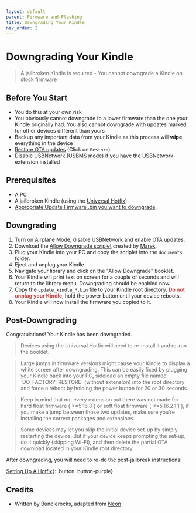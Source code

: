 ```yaml
---
layout: default
parent: Firmware and Flashing
title: Downgrading Your Kindle
nav_order: 2
---
```


# Downgrading Your Kindle

<blockquote class="warning">
A jailbroken Kindle is required - You cannot downgrade a Kindle on stock firmware
</blockquote>


## Before You Start

- You do this at your own risk
- You obviously cannot downgrade to a lower firmware than the one your Kindle originally had. You also cannot downgrade with updates marked for other devices different than yours
- Backup any important data from your Kindle as this process will **wipe** everything in the device
- [Restore OTA updates](../../jailbreaking/post-jailbreak/disable-ota) (Click on `Restore`)
- Disable USBNetwork (USBMS mode) if you have the USBNetwork extension installed

## Prerequisites
- A PC
- A jailbroken Kindle (using the [Universal Hotfix](../../jailbreaking/post-jailbreak/setting-up-a-hotfix))
- [Appropriate Update Firmware .bin you want to downgrade](../downloading-updates).

## Downgrading
1. Turn on Airplane Mode, disable USBNetwork and enable OTA updates.
2. Download the [Allow Downgrade scriplet](./AllowDowngrade.sh) created by [Marek](https://www.mobileread.com/forums/member.php?u=340787).
3. Plug your Kindle into your PC and copy the scriplet into the `documents` folder.
4. Eject and unplug your Kindle.
5. Navigate your library and click on the "Allow Downgrade" booklet.
6. Your Kindle will print text on screen for a couple of seconds and will return to the library menu. Downgrading should be enabled now.
7. Copy the `update_kindle_*.bin` file to your Kindle root directory. <span style="color: #cf4444">**Do not unplug your Kindle**</span>, hold the power button until your device reboots.
8. Your Kindle will now install the firmware you copied to it.

## Post-Downgrading

Congratulations! Your Kindle has been downgraded.

<blockquote class="note">
Devices using the Universal Hotfix will need to re-install it and re-run the booklet.
</blockquote>

<blockquote class="note">
Large jumps in firmware versions might cause your Kindle to display a white screen after downgrading. This can be easily fixed by plugging your Kindle back into your PC, sideload an empty file named `DO_FACTORY_RESTORE` (without extension) into the root directory and force a reboot by holding the power button for 20 or 30 seconds.
</blockquote>

<blockquote class="warning">
Keep in mind that not every extension out there was not made for hard float firmware (`>=5.16.3`) or soft float firmware (`<=5.16.2.1.1`), if you make a jump between those two updates, make sure you're installing the correct packages and extensions.
</blockquote>

<blockquote class="info">
Some devices may let you skip the initial device set-up by simply restarting the device. But if your device keeps prompting the set-up, do it quickly (skipping Wi-Fi), and then delete the partial OTA download located in your Kindle root directory.
</blockquote>


After downgrading, you will need to re-do the post-jailbreak instructions:

[Setting Up A Hotfix](../../jailbreaking/post-jailbreak/setting-up-a-hotfix/){: .button .button-purple}


## Credits
- Written by Bundlerocks, adapted from [Neon](https://kindlemodding.gitbook.io/kindlemodding/miscellaneous/downgrading-your-kindle-firmware)
